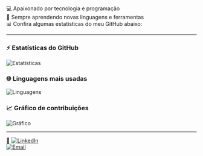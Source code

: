 

💻 Apaixonado por tecnologia e programação  
🚀 Sempre aprendendo novas linguagens e ferramentas  
📊 Confira algumas estatísticas do meu GitHub abaixo:

---

### ⚡ Estatísticas do GitHub
![Estatísticas](https://github-readme-stats.vercel.app/api?username=Kaue-123&show_icons=true&theme=radical)

### 🌐 Linguagens mais usadas
![Linguagens](https://github-readme-stats.vercel.app/api/top-langs/?username=Kaue-123&layout=compact&theme=radical)

### 📈 Gráfico de contribuições
![Gráfico](https://github-readme-activity-graph.vercel.app/graph?username=Kaue-123&theme=react-dark)

---

🔗
[![LinkedIn](https://img.shields.io/badge/LinkedIn-blue?style=flat&logo=linkedin&logoColor=white)](https://linkedin.com)  
[![Email](https://img.shields.io/badge/Email-red?style=flat&logo=gmail&logoColor=white)](mailto:seuemail@gmail.com)
